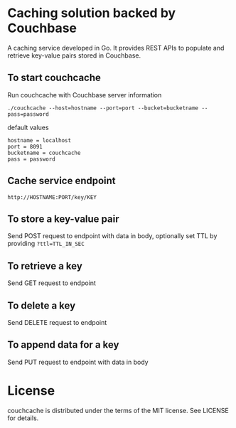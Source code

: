 Caching solution backed by Couchbase
=

A caching service developed in Go. It provides REST APIs to populate and retrieve key-value pairs stored in Couchbase.

To start couchcache
-
Run couchcache with Couchbase server information

`./couchcache --host=hostname --port=port --bucket=bucketname --pass=password`

default values
```
hostname = localhost
port = 8091
bucketname = couchcache
pass = password
```
Cache service endpoint
-
`http://HOSTNAME:PORT/key/KEY`

To store a key-value pair
-
Send POST request to endpoint with data in body, optionally set TTL by providing `?ttl=TTL_IN_SEC`

To retrieve a key
-
Send GET request to endpoint

To delete a key
-
Send DELETE request to endpoint

To append data for a key
-
Send PUT request to endpoint with data in body

License
=
couchcache is distributed under the terms of the MIT license. See LICENSE for details.
